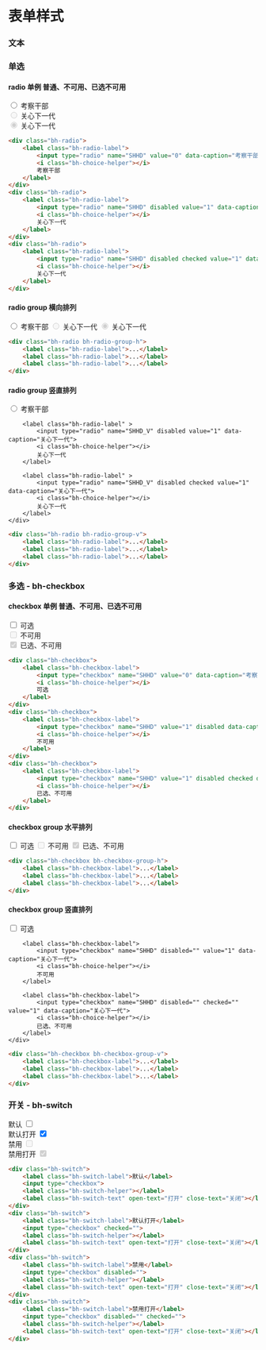 # 表单样式

### 文本



### 单选
#### radio 单例 普通、不可用、已选不可用

<div class="fontsize12">
    <div class="bh-radio">
        <label class="bh-radio-label">
            <input type="radio" name="SHHD" value="0" data-caption="考察干部">
            <i class="bh-choice-helper"></i>
            考察干部
        </label>
    </div>
    <div class="bh-radio">
        <label class="bh-radio-label" >
            <input type="radio" name="SHHD" disabled value="1" data-caption="关心下一代">
            <i class="bh-choice-helper"></i>
            关心下一代
        </label>
    </div>
    <div class="bh-radio">
        <label class="bh-radio-label" >
            <input type="radio" name="SHHD" disabled checked value="1" data-caption="关心下一代">
            <i class="bh-choice-helper"></i>
            关心下一代
        </label>
    </div>
</div>

```html
<div class="bh-radio">
    <label class="bh-radio-label">
        <input type="radio" name="SHHD" value="0" data-caption="考察干部">
        <i class="bh-choice-helper"></i>
        考察干部
    </label>
</div>
<div class="bh-radio">
    <label class="bh-radio-label">
        <input type="radio" name="SHHD" disabled value="1" data-caption="关心下一代">
        <i class="bh-choice-helper"></i>
        关心下一代
    </label>
</div>
<div class="bh-radio">
    <label class="bh-radio-label">
        <input type="radio" name="SHHD" disabled checked value="1" data-caption="关心下一代">
        <i class="bh-choice-helper"></i>
        关心下一代
    </label>
</div>
```

#### radio group 横向排列

<div class="fontsize12">
    <div class="bh-radio bh-radio-group-h">
        <label class="bh-radio-label">
            <input type="radio" name="nl" value="0" data-caption="考察干部">
            <i class="bh-choice-helper"></i>
            考察干部
        </label>
        <label class="bh-radio-label" >
            <input type="radio" name="nl" disabled value="1" data-caption="关心下一代">
            <i class="bh-choice-helper"></i>
            关心下一代
        </label>
        <label class="bh-radio-label" >
            <input type="radio" name="nl" disabled checked value="1" data-caption="关心下一代">
            <i class="bh-choice-helper"></i>
            关心下一代
        </label>
    </div>
</div>

```html
<div class="bh-radio bh-radio-group-h">
    <label class="bh-radio-label">...</label>
    <label class="bh-radio-label">...</label>
    <label class="bh-radio-label">...</label>
</div>
```

#### radio group 竖直排列

<div class="fontsize12">
    <div class="bh-radio bh-radio-group-v">
        <label class="bh-radio-label">
            <input type="radio" name="SHHD_V" value="0" data-caption="考察干部">
            <i class="bh-choice-helper"></i>
            考察干部
        </label>
    
        <label class="bh-radio-label" >
            <input type="radio" name="SHHD_V" disabled value="1" data-caption="关心下一代">
            <i class="bh-choice-helper"></i>
            关心下一代
        </label>
    
        <label class="bh-radio-label" >
            <input type="radio" name="SHHD_V" disabled checked value="1" data-caption="关心下一代">
            <i class="bh-choice-helper"></i>
            关心下一代
        </label>
    </div>
</div>

```html
<div class="bh-radio bh-radio-group-v">
    <label class="bh-radio-label">...</label>
    <label class="bh-radio-label">...</label>
    <label class="bh-radio-label">...</label>
</div>
```



### 多选 - bh-checkbox

#### checkbox 单例 普通、不可用、已选不可用

<div class="fontsize12">
    <div class="bh-checkbox">
        <label class="bh-checkbox-label">
            <input type="checkbox" name="SHHD" value="0" data-caption="考察干部">
            <i class="bh-choice-helper"></i>
            可选
        </label>
    </div>
    <div class="bh-checkbox">
        <label class="bh-checkbox-label">
            <input type="checkbox" name="SHHD" value="1" disabled data-caption="关心下一代">
            <i class="bh-choice-helper"></i>
            不可用
        </label>
    </div>
    <div class="bh-checkbox">
        <label class="bh-checkbox-label">
            <input type="checkbox" name="SHHD" value="1" disabled checked data-caption="关心下一代">
            <i class="bh-choice-helper"></i>
            已选、不可用
        </label>
    </div>
</div>

```html
<div class="bh-checkbox">
    <label class="bh-checkbox-label">
        <input type="checkbox" name="SHHD" value="0" data-caption="考察干部">
        <i class="bh-choice-helper"></i>
        可选
    </label>
</div>
<div class="bh-checkbox">
    <label class="bh-checkbox-label">
        <input type="checkbox" name="SHHD" value="1" disabled data-caption="关心下一代">
        <i class="bh-choice-helper"></i>
        不可用
    </label>
</div>
<div class="bh-checkbox">
    <label class="bh-checkbox-label">
        <input type="checkbox" name="SHHD" value="1" disabled checked data-caption="关心下一代">
        <i class="bh-choice-helper"></i>
        已选、不可用
    </label>
</div>
```

#### checkbox group 水平排列

<div class="fontsize12">
    <div class="bh-checkbox bh-checkbox-group-h">
        <label class="bh-checkbox-label">
            <input type="checkbox" name="SHHD" value="0" data-caption="考察干部">
            <i class="bh-choice-helper"></i>
            可选
        </label>
        <label class="bh-checkbox-label">
            <input type="checkbox" name="SHHD" disabled value="1" data-caption="关心下一代">
            <i class="bh-choice-helper"></i>
            不可用
        </label>
        <label class="bh-checkbox-label">
            <input type="checkbox" name="SHHD" disabled checked value="1" data-caption="关心下一代">
            <i class="bh-choice-helper"></i>
            已选、不可用
        </label>
    </div>
</div>

```html
<div class="bh-checkbox bh-checkbox-group-h">
    <label class="bh-checkbox-label">...</label>
    <label class="bh-checkbox-label">...</label>
    <label class="bh-checkbox-label">...</label>
</div>
```

#### checkbox group 竖直排列

<div class="fontsize12">
    <div class="bh-checkbox bh-checkbox-group-v">
        <label class="bh-checkbox-label">
            <input type="checkbox" name="SHHD" value="0" data-caption="考察干部">
            <i class="bh-choice-helper"></i>
            可选
        </label>
    
        <label class="bh-checkbox-label">
            <input type="checkbox" name="SHHD" disabled="" value="1" data-caption="关心下一代">
            <i class="bh-choice-helper"></i>
            不可用
        </label>
    
        <label class="bh-checkbox-label">
            <input type="checkbox" name="SHHD" disabled="" checked="" value="1" data-caption="关心下一代">
            <i class="bh-choice-helper"></i>
            已选、不可用
        </label>
    </div>
</div>

```html
<div class="bh-checkbox bh-checkbox-group-v">
    <label class="bh-checkbox-label">...</label>
    <label class="bh-checkbox-label">...</label>
    <label class="bh-checkbox-label">...</label>
</div>
```


### 开关 - bh-switch

<div class="bh-switch fontsize12">
    <label class="bh-switch-label">默认</label>
    <input type="checkbox">
    <label class="bh-switch-helper"></label>
    <label class="bh-switch-text" open-text="打开" close-text="关闭"></label>
</div>

<div class="bh-switch fontsize12">
    <label class="bh-switch-label">默认打开</label>
    <input type="checkbox" checked="">
    <label class="bh-switch-helper"></label>
    <label class="bh-switch-text" open-text="打开" close-text="关闭"></label>
</div>


<div class="bh-switch fontsize12">
    <label class="bh-switch-label">禁用</label>
    <input type="checkbox" disabled="">
    <label class="bh-switch-helper"></label>
    <label class="bh-switch-text" open-text="打开" close-text="关闭"></label>
</div>

<div class="bh-switch fontsize12">
    <label class="bh-switch-label">禁用打开</label>
    <input type="checkbox" disabled="" checked="">
    <label class="bh-switch-helper"></label>
    <label class="bh-switch-text" open-text="打开" close-text="关闭"></label>
</div>

```html
<div class="bh-switch">
    <label class="bh-switch-label">默认</label>
    <input type="checkbox">
    <label class="bh-switch-helper"></label>
    <label class="bh-switch-text" open-text="打开" close-text="关闭"></label>
</div>
<div class="bh-switch">
    <label class="bh-switch-label">默认打开</label>
    <input type="checkbox" checked="">
    <label class="bh-switch-helper"></label>
    <label class="bh-switch-text" open-text="打开" close-text="关闭"></label>
</div>
<div class="bh-switch">
    <label class="bh-switch-label">禁用</label>
    <input type="checkbox" disabled="">
    <label class="bh-switch-helper"></label>
    <label class="bh-switch-text" open-text="打开" close-text="关闭"></label>
</div>
<div class="bh-switch">
    <label class="bh-switch-label">禁用打开</label>
    <input type="checkbox" disabled="" checked="">
    <label class="bh-switch-helper"></label>
    <label class="bh-switch-text" open-text="打开" close-text="关闭"></label>
</div>
```
